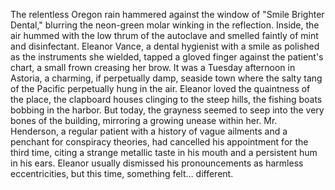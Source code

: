 The relentless Oregon rain hammered against the window of "Smile Brighter Dental," blurring the neon-green molar winking in the reflection. Inside, the air hummed with the low thrum of the autoclave and smelled faintly of mint and disinfectant. Eleanor Vance, a dental hygienist with a smile as polished as the instruments she wielded, tapped a gloved finger against the patient's chart, a small frown creasing her brow.  It was a Tuesday afternoon in Astoria, a charming, if perpetually damp, seaside town where the salty tang of the Pacific perpetually hung in the air. Eleanor loved the quaintness of the place, the clapboard houses clinging to the steep hills, the fishing boats bobbing in the harbor. But today, the grayness seemed to seep into the very bones of the building, mirroring a growing unease within her. Mr. Henderson, a regular patient with a history of vague ailments and a penchant for conspiracy theories, had cancelled his appointment for the third time, citing a strange metallic taste in his mouth and a persistent hum in his ears.  Eleanor usually dismissed his pronouncements as harmless eccentricities, but this time, something felt… different.

